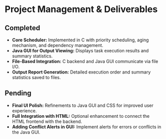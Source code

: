 # Project Management & Deliverables

## Completed
- **Core Scheduler:** Implemented in C with priority scheduling, aging mechanism, and dependency management.
- **Java GUI for Output Viewing:** Displays task execution results and summary statistics.
- **File-Based Integration:** C backend and Java GUI communicate via file I/O.
- **Output Report Generation:** Detailed execution order and summary statistics saved to files.

## Pending
- **Final UI Polish:** Refinements to Java GUI and CSS for improved user experience.
- **Full Integration with HTML:** Optional enhancement to connect the HTML frontend with the backend.
- **Adding Conflict Alerts in GUI:** Implement alerts for errors or conflicts in the Java GUI. 